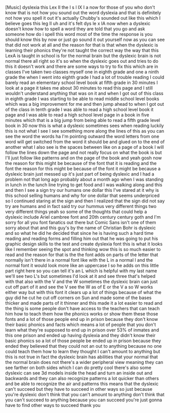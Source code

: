 
[Music]
dyslexia this Lex II the I s l IX I a
now for those of you who don&#39;t know that
is not how you sound out the word
dyslexia and that is definitely not how
you spell it out it&#39;s actually Chubby&#39;s
sounded out like this which I believe
goes this leg II uh and it&#39;s felt dys le
x IA now when a dyslexic doesn&#39;t know
how to spell a word they are told that
you go and ask someone how do i spell
this word most of the time the response
is you should know this by now or just
go sound it out yourself now as you can
see that did not work at all and the
reason for that is that when the
dyslexic is learning their phonics
they&#39;re not taught the correct way the
way that this LexA is taught in school
is for the normal brain but the dyslexic
brain is not normal there all right so
it&#39;s so when the dyslexic goes out and
tries to do this it doesn&#39;t work and
there are some ways to try to fix this
which are in classes I&#39;ve taken two
classes myself one in eighth grade and
one a ninth grade the when I went into
eighth grade I had a lot of trouble
reading I could barely read an
elementary school level book at fifth
grade in 30 minutes I look at a page it
takes me about 30 minutes to read this
page and I still wouldn&#39;t understand
anything that was on it and when I got
out of this class in eighth grade
I was starting to be able to read middle
school level books which was a big
improvement for me
and then jump ahead to when I got out of
the class in tenth grade I was able to
read a high school level book it page
and I was able to read a high school
level page in a book in five minutes
which that is a big jump from being able
to read a fifth grade level book in 30
now this is what a dyslexic sometimes
sees when reading luckily this is not
what I see I see something more along
the lines of this as you can see the
word the words ha I&#39;m pointing outward
the word letters from one word will get
switched from the word it should be and
glued on to the end of another what I
also see is the spaces between like on a
page of a book I will follow the lines
down the page and not really focus on
what the book is but I&#39;ll just follow
like patterns and on the page of the
book and yeah gosh now the reason for
this might be because of the font that
it is reading and the font the reason
for this might be because of the font it
might be because a dyslexic brain just
messed up it&#39;s just part of being
dyslexic and I had a problem not that
long ago probably about a month ago when
I was standing in lunch in the lunch
line trying to get food and I was
walking along and this and then I see a
sign try our humans one dollar this I&#39;ve
stared at it why is this school selling
humans and why for one dollar
that seems underpriced so I continued
staring at the sign and then I realized
that the sign did not say try are humans
and in fact said try our hummus
very different things
two very different things yeah so some
of the thoughts that could help a
dyslexic include Ariel
cambree font and 20th century century
goth and I&#39;m sorry for all you font
fanatics out there but Comic Sans isn&#39;t
one of them sorry about that
and this guy&#39;s by the name of Christian
Bohr is dyslexic and so what he did he
decided that since he is having such a
hard time reading and reading forms and
filling him out that he was going to put
his graphic design skills to the test
and create dyslexia font this is what it
looks like I remember seeing the spot
and thinking wow this is so much easier
to read and the reason for that is the
the font adds on parts of the letter
that normally isn&#39;t there in a normal
font like with the L in a normal l and
the normal font it would look more like
an uppercase I so he adds on this little
part right here so you can tell it&#39;s an
L which is helpful with my last name
we&#39;ll see two L&#39;s but sometimes I&#39;d look
at it and see three that&#39;s helped with
that also with the V and the W sometimes
the dyslexic brain can just cut off part
of it and see the V see the W as of E or
the V a so W works either way
but with this font it clears up a lot of
things because of what the guy did he
cut he cut off corners on Sun and made
some of the bases thicker and made parts
of it thinner and this made it a lot
easier to read and the thing is some
people don&#39;t have access to the teachers
that can teach him how to teach them how
the phonics works or show them these
those fonts and a lot of those people
end up in prison because they don&#39;t know
their basic phonics and facts which
means a lot of people that you don&#39;t
learn what they&#39;re supposed to end up in
prison over 53% of inmates and this one
prison and ended up having dyslexia and
they didn&#39;t know their basic phonics
so a lot of those people be ended up in
prison because they ended they believed
that they could not an out to anything
because no one could teach them how to
learn they thought I can&#39;t amount to
anything but this is not true in fact
the dyslexic brain has abilities that
your normal that the normal brain does
not there&#39;s a wider peripheral view
meaning they can see farther on both
sides which I can do pretty cool there&#39;s
also some dyslexic can see 3d models
inside the head and turn an inside out
and backwards and they can also
recognize patterns a lot quicker than
others and be able to recognize the air
and patterns this means that the
dyslexic can&#39;t succeed but they have to
succeed in other ways so just because
you&#39;re dyslexic don&#39;t think that you
can&#39;t amount to anything don&#39;t think
that you can&#39;t succeed to anything
because you can succeed you&#39;re just
gonna have to find other ways to succeed
thank you
